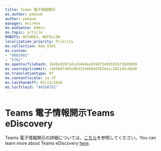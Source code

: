 ```yaml
---
title: Teams 電子情報開示
ms.author: pebaum
author: pebaum
manager: mnirkhe
ms.audience: Admin
ms.topic: article
ROBOTS: NOINDEX, NOFOLLOW
localization_priority: Priority
ms.collection: Adm_O365
ms.custom:
- "9002981"
- "5702"
ms.openlocfilehash: 1648a9287a8ce5464ea8396f2499592bf10d9089
ms.sourcegitcommit: c46b8df485edbd13e8bb4d1b2ba1c2821ddc9da0
ms.translationtype: HT
ms.contentlocale: ja-JP
ms.lasthandoff: 05/23/2020
ms.locfileid: "44358752"
---
```

# <a name="teams-ediscovery"></a><span data-ttu-id="32583-102">Teams 電子情報開示</span><span class="sxs-lookup"><span data-stu-id="32583-102">Teams eDiscovery</span></span>

<span data-ttu-id="32583-103">Teams 電子情報開示の詳細については、[こちら](https://docs.microsoft.com/microsoftteams/ediscovery-investigation)を参照してください。</span><span class="sxs-lookup"><span data-stu-id="32583-103">You can learn more about Teams eDiscovery [here](https://docs.microsoft.com/microsoftteams/ediscovery-investigation).</span></span>
